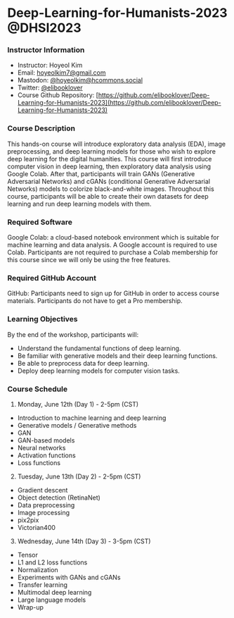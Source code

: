 # Deep-Learning-for-Humanists-2023 @DHSI2023

### Instructor Information
- Instructor: Hoyeol Kim
- Email: hoyeolkim7@gmail.com
- Mastodon: [@hoyeolkim@hcommons.social](https://hcommons.social/@hoyeolkim)
- Twitter: [@elibooklover](https://twitter.com/elibooklover)
- Course Github Repository: [https://github.com/elibooklover/Deep-Learning-for-Humanists-2023](https://github.com/elibooklover/Deep-Learning-for-Humanists-2023)

### Course Description
This hands-on course will introduce exploratory data analysis (EDA), image preprocessing, and deep learning models for those who wish to explore deep learning for the digital humanities. This course will first introduce computer vision in deep learning, then exploratory data analysis using Google Colab. After that, participants will train GANs (Generative Adversarial Networks) and cGANs (conditional Generative Adversarial Networks) models to colorize black-and-white images. Throughout this course, participants will be able to create their own datasets for deep learning and run deep learning models with them.

### Required Software
Google Colab: a cloud-based notebook environment which is suitable for machine learning and data analysis. A Google account is required to use Colab. Participants are not required to purchase a Colab membership for this course since we will only be using the free features.

### Required GitHub Account
GitHub: Participants need to sign up for GitHub in order to access course materials. Participants do not have to get a Pro membership.

### Learning Objectives
By the end of the workshop, participants will:

-	Understand the fundamental functions of deep learning.
-	Be familiar with generative models and their deep learning functions.
-	Be able to preprocess data for deep learning.
-	Deploy deep learning models for computer vision tasks.

### Course Schedule
1. Monday, June 12th (Day 1) - 2-5pm (CST)
-	Introduction to machine learning and deep learning
-	Generative models / Generative methods
-	GAN
-	GAN-based models
-	Neural networks
-	Activation functions
-	Loss functions

2. Tuesday, June 13th (Day 2) - 2-5pm (CST)
-	Gradient descent
-	Object detection (RetinaNet)
-	Data preprocessing
-	Image processing
-	pix2pix 
-	Victorian400

3. Wednesday, June 14th (Day 3) - 3-5pm (CST)
-	Tensor
-	L1 and L2 loss functions
-	Normalization
-	Experiments with GANs and cGANs
-	Transfer learning
-	Multimodal deep learning
-	Large language models
-	Wrap-up
